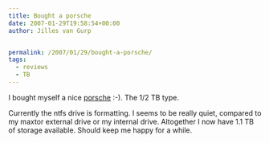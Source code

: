 ```yaml
---
title: Bought a porsche
date: 2007-01-29T19:58:54+00:00
author: Jilles van Gurp


permalink: /2007/01/29/bought-a-porsche/
tags:
  - reviews
  - TB
---
```

I bought myself a nice [porsche](http://www.lacie.com/products/product.htm?pid=10767) :-). The 1/2 TB type.

Currently the ntfs drive is formatting. I seems to be really quiet, compared to my maxtor external drive or my internal drive. Altogether I now have 1.1 TB of storage available. Should keep me happy for a while.